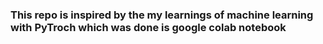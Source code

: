 ### This repo is inspired by the my learnings of machine learning with PyTroch which was done is google colab notebook 
